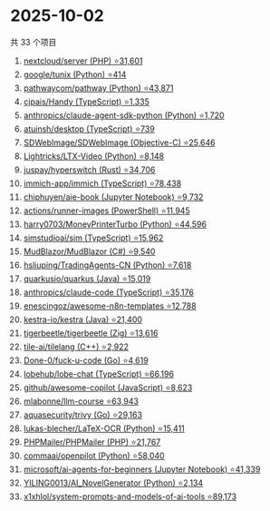 # 2025-10-02

共 33 个项目

<!-- BEGIN GITHUB -->
<!-- 最后更新时间 2025-10-02 22:09:06 +0800 -->
1. [nextcloud/server (PHP) ⭐31,601](https://github.com/nextcloud/server)
1. [google/tunix (Python) ⭐414](https://github.com/google/tunix)
1. [pathwaycom/pathway (Python) ⭐43,871](https://github.com/pathwaycom/pathway)
1. [cjpais/Handy (TypeScript) ⭐1,335](https://github.com/cjpais/Handy)
1. [anthropics/claude-agent-sdk-python (Python) ⭐1,720](https://github.com/anthropics/claude-agent-sdk-python)
1. [atuinsh/desktop (TypeScript) ⭐739](https://github.com/atuinsh/desktop)
1. [SDWebImage/SDWebImage (Objective-C) ⭐25,646](https://github.com/SDWebImage/SDWebImage)
1. [Lightricks/LTX-Video (Python) ⭐8,148](https://github.com/Lightricks/LTX-Video)
1. [juspay/hyperswitch (Rust) ⭐34,706](https://github.com/juspay/hyperswitch)
1. [immich-app/immich (TypeScript) ⭐78,438](https://github.com/immich-app/immich)
1. [chiphuyen/aie-book (Jupyter Notebook) ⭐9,732](https://github.com/chiphuyen/aie-book)
1. [actions/runner-images (PowerShell) ⭐11,945](https://github.com/actions/runner-images)
1. [harry0703/MoneyPrinterTurbo (Python) ⭐44,596](https://github.com/harry0703/MoneyPrinterTurbo)
1. [simstudioai/sim (TypeScript) ⭐15,962](https://github.com/simstudioai/sim)
1. [MudBlazor/MudBlazor (C#) ⭐9,540](https://github.com/MudBlazor/MudBlazor)
1. [hsliuping/TradingAgents-CN (Python) ⭐7,618](https://github.com/hsliuping/TradingAgents-CN)
1. [quarkusio/quarkus (Java) ⭐15,019](https://github.com/quarkusio/quarkus)
1. [anthropics/claude-code (TypeScript) ⭐35,176](https://github.com/anthropics/claude-code)
1. [enescingoz/awesome-n8n-templates ⭐12,788](https://github.com/enescingoz/awesome-n8n-templates)
1. [kestra-io/kestra (Java) ⭐21,400](https://github.com/kestra-io/kestra)
1. [tigerbeetle/tigerbeetle (Zig) ⭐13,616](https://github.com/tigerbeetle/tigerbeetle)
1. [tile-ai/tilelang (C++) ⭐2,922](https://github.com/tile-ai/tilelang)
1. [Done-0/fuck-u-code (Go) ⭐4,619](https://github.com/Done-0/fuck-u-code)
1. [lobehub/lobe-chat (TypeScript) ⭐66,196](https://github.com/lobehub/lobe-chat)
1. [github/awesome-copilot (JavaScript) ⭐8,623](https://github.com/github/awesome-copilot)
1. [mlabonne/llm-course ⭐63,943](https://github.com/mlabonne/llm-course)
1. [aquasecurity/trivy (Go) ⭐29,163](https://github.com/aquasecurity/trivy)
1. [lukas-blecher/LaTeX-OCR (Python) ⭐15,411](https://github.com/lukas-blecher/LaTeX-OCR)
1. [PHPMailer/PHPMailer (PHP) ⭐21,767](https://github.com/PHPMailer/PHPMailer)
1. [commaai/openpilot (Python) ⭐58,040](https://github.com/commaai/openpilot)
1. [microsoft/ai-agents-for-beginners (Jupyter Notebook) ⭐41,339](https://github.com/microsoft/ai-agents-for-beginners)
1. [YILING0013/AI_NovelGenerator (Python) ⭐2,134](https://github.com/YILING0013/AI_NovelGenerator)
1. [x1xhlol/system-prompts-and-models-of-ai-tools ⭐89,173](https://github.com/x1xhlol/system-prompts-and-models-of-ai-tools)
<!-- END GITHUB -->